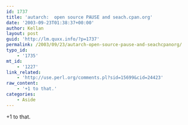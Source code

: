 ```yaml
---
id: 1737
title: 'autarch:  open source PAUSE and seach.cpan.org'
date: '2003-09-23T01:38:37+00:00'
author: Kellan
layout: post
guid: 'http://lm.quxx.info/?p=1737'
permalink: /2003/09/23/autarch-open-source-pause-and-seachcpanorg/
typo_id:
    - '1735'
mt_id:
    - '1227'
link_related:
    - 'http://use.perl.org/comments.pl?sid=15699&cid=24423'
raw_content:
    - '+1 to that.'
categories:
    - Aside
---
```


+1 to that.